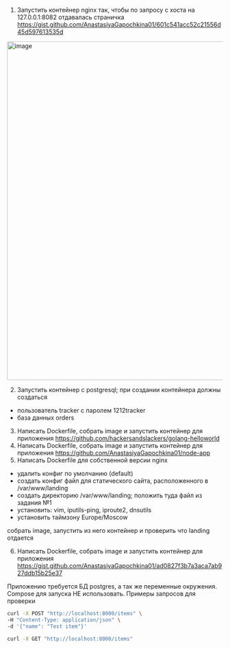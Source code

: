 1) Запустить контейнер nginx так, чтобы по запросу с хоста на 127.0.0.1:8082 отдавалась страничка https://gist.github.com/AnastasiyaGapochkina01/601c541acc52c21556d45d597613535d
<img width="1440" height="789" alt="image" src="https://github.com/user-attachments/assets/4f1cb44f-b82d-41b9-a087-363321928745" />

2) Запустить контейнер с postgresql; при создании контейнера должны создаться
- пользователь tracker с паролем 1212tracker
- база данных orders

3) Написать Dockerfile, собрать image и запустить контейнер для приложения https://github.com/hackersandslackers/golang-helloworld
4) Написать Dockerfile, собрать image и запустить контейнер для приложения https://github.com/AnastasiyaGapochkina01/node-app
5) Написать Dockerfile для собственной версии nginx
- удалить конфиг по умолчанию (default)
- создать конфиг файл для статического сайта, расположенного в /var/www/landing
- создать директорию /var/www/landing; положить туда файл из задания №1
- установить: vim, iputils-ping, iproute2, dnsutils
- установить таймзону Europe/Moscow

собрать image, запустить из него контейнер и проверить что landing отдается

6) Написать Dockerfile, собрать image и запустить контейнер для приложения https://gist.github.com/AnastasiyaGapochkina01/ad0827f3b7a3aca7ab927ddb15b25e37

Приложению требуется БД postgres, а так же переменные окружения. Compose для запуска НЕ использовать. Примеры запросов для проверки
```bash
curl -X POST "http://localhost:8000/items" \
-H "Content-Type: application/json" \
-d '{"name": "Test item"}'

curl -X GET "http://localhost:8000/items"
```

